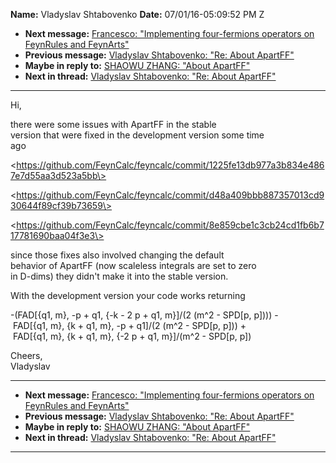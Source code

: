 **Name:** Vladyslav Shtabovenko
**Date:** 07/01/16-05:09:52 PM Z

  - **Next message:** [Francesco: "Implementing four-fermions operators
    on FeynRules and FeynArts"](1089.html)
  - **Previous message:** [Vladyslav Shtabovenko: "Re: About
    ApartFF"](1087.html)
  - **Maybe in reply to:** [SHAOWU ZHANG: "About ApartFF"](1173.html)
  - **Next in thread:** [Vladyslav Shtabovenko: "Re: About
    ApartFF"](1174.html)

-----

Hi,  

there were some issues with ApartFF in the stable  
version that were fixed in the development version some time  
ago  

\<https://github.com/FeynCalc/feyncalc/commit/1225fe13db977a3b834e4867e7d55aa3d523a5bb\>  

\<https://github.com/FeynCalc/feyncalc/commit/d48a409bbb887357013cd930644f89cf39b73659\>  

\<https://github.com/FeynCalc/feyncalc/commit/8e859cbe1c3cb24cd1fb6b717781690baa04f3e3\>  

since those fixes also involved changing the default  
behavior of ApartFF (now scaleless integrals are set to zero  
in D-dims) they didn't make it into the stable version.  

With the development version your code works returning  

\-(FAD[{q1, m}, -p + q1, {-k - 2 p + q1, m}]/(2 (m^2 -
SPD[p, p]))) -  
 FAD[{q1, m}, {k + q1, m}, -p + q1]/(2 (m^2 - SPD[p,
p])) +  
 FAD[{q1, m}, {k + q1, m}, {-2 p + q1, m}]/(m^2 - SPD[p,
p])  

Cheers,  
Vladyslav  

-----

  - **Next message:** [Francesco: "Implementing four-fermions operators
    on FeynRules and FeynArts"](1089.html)
  - **Previous message:** [Vladyslav Shtabovenko: "Re: About
    ApartFF"](1087.html)
  - **Maybe in reply to:** [SHAOWU ZHANG: "About ApartFF"](1173.html)
  - **Next in thread:** [Vladyslav Shtabovenko: "Re: About
    ApartFF"](1174.html)

-----

